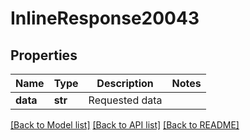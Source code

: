 # InlineResponse20043

## Properties
Name | Type | Description | Notes
------------ | ------------- | ------------- | -------------
**data** | **str** | Requested data | 

[[Back to Model list]](../README.md#documentation-for-models) [[Back to API list]](../README.md#documentation-for-api-endpoints) [[Back to README]](../README.md)


